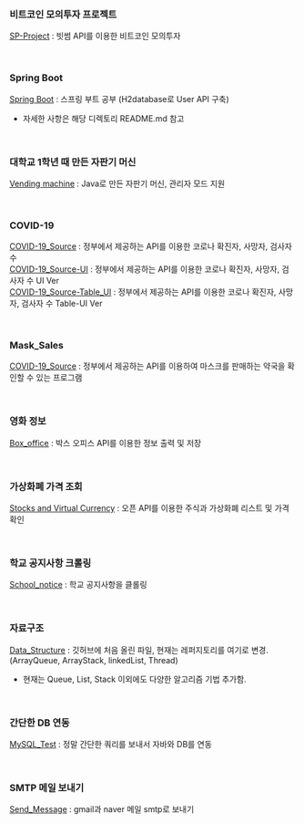 ### 비트코인 모의투자 프로젝트
[SP-Project](https://github.com/ceool/Java_project/tree/master/SP-Project) : 빗썸 API를 이용한 비트코인 모의투자

<br>

### Spring Boot
[Spring Boot](https://github.com/ceool/Java_project/tree/master/Spring%20boot) : 스프링 부트 공부 (H2database로 User API 구축) <br>
 - 자세한 사항은 해당 디렉토리 README.md 참고
<br>

### 대학교 1학년 때 만든 자판기 머신
[Vending machine](https://github.com/ceool/Java_project/tree/master/Vending%20machine) : Java로 만든 자판기 머신, 관리자 모드 지원

<br>

### COVID-19
[COVID-19_Source](https://github.com/ceool/Java_project/tree/master/COVID-19_Source) : 정부에서 제공하는 API를 이용한 코로나 확진자, 사망자, 검사자 수 <br>
[COVID-19_Source-UI](https://github.com/ceool/Java_project/tree/master/COVID-19_Source-UI) : 정부에서 제공하는 API를 이용한 코로나 확진자, 사망자, 검사자 수 UI Ver <br>
[COVID-19_Source-Table_UI](https://github.com/ceool/Java_project/tree/master/COVID-19_Source-Table_UI) : 정부에서 제공하는 API를 이용한 코로나 확진자, 사망자, 검사자 수  Table-UI Ver

<br>
 
### Mask_Sales
[COVID-19_Source](https://github.com/ceool/Java_project/tree/master/COVID-19_Source) : 정부에서 제공하는 API를 이용하여 마스크를 판매하는 약국을 확인할 수 있는 프로그램

<br>

### 영화 정보
[Box_office](https://github.com/ceool/Java_project/tree/master/Box_office) : 박스 오피스 API를 이용한 정보 출력 및 저장

<br>

### 가상화폐 가격 조회
[Stocks and Virtual Currency](https://github.com/ceool/Java_project/tree/master/Stocks%20and%20Virtual%20Currency) : 오픈 API를 이용한 주식과 가상화폐 리스트 및 가격 확인

<br>

### 학교 공지사항 크롤링
[School_notice](https://github.com/ceool/Java_project/tree/master/School_notice) : 학교 공지사항을 클롤링

<br>

### 자료구조
[Data_Structure](https://github.com/ceool/Java_project/tree/master/Data_Structure) : 깃허브에 처음 올린 파일, 현재는 레퍼지토리를 여기로 변경. (ArrayQueue, ArrayStack, linkedList, Thread)
<br>
 - 현재는 Queue, List, Stack 이외에도 다양한 알고리즘 기법 추가함.
<br>

### 간단한 DB 연동
[MySQL_Test](https://github.com/ceool/Java_project/tree/master/MySQL_Test) : 정말 간단한 쿼리를 보내서 자바와 DB를 연동

<br>

### SMTP 메일 보내기
[Send_Message](https://github.com/ceool/Java_project/tree/master/Send_Message) : gmail과 naver 메일 smtp로 보내기

<br>



